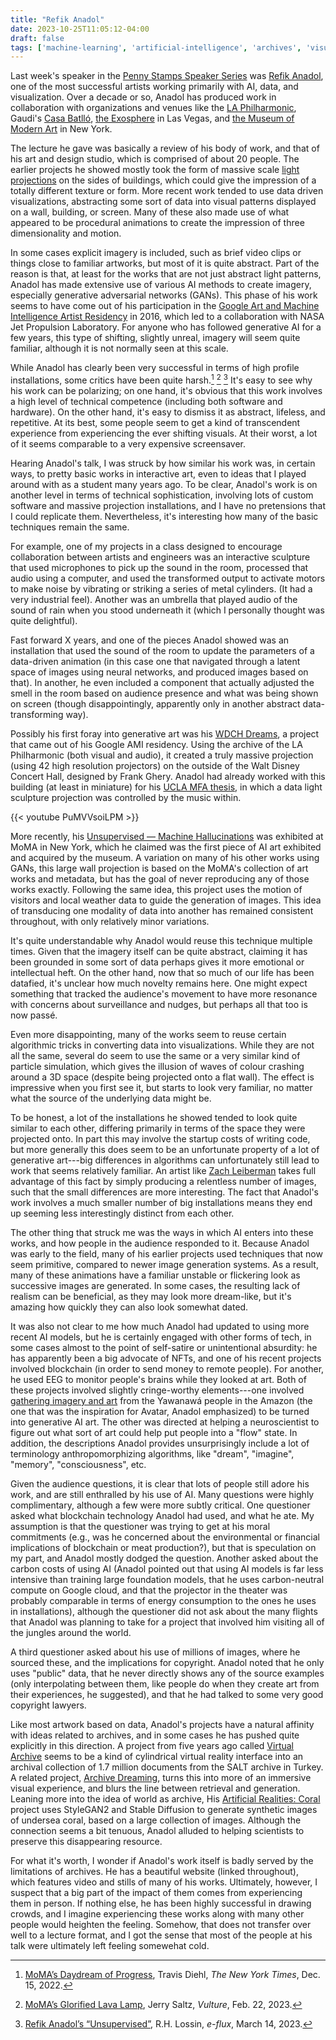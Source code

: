 ```yaml
---
title: "Refik Anadol"
date: 2023-10-25T11:05:12-04:00
draft: false
tags: ['machine-learning', 'artificial-intelligence', 'archives', 'visualization', 'memory', 'art', 'refik-anadol', 'zach-leiberman']
---
```


Last week's speaker in the [Penny Stamps Speaker Series](https://stamps.umich.edu/penny-stamps-speaker-series) was [Refik Anadol](https://en.wikipedia.org/wiki/Refik_Anadol), one of the most successful artists working primarily with AI, data, and visualization. Over a decade or so, Anadol has produced work in collaboration with organizations and venues like the [LA Philharmonic](https://refikanadol.com/works/visions-of-america-ameriques/), Gaudi's [Casa Batlló](https://refikanadol.com/works/living-architecture-casa-batllo/), [the Exosphere](https://refikanadol.com/works/machine-hallucinations-sphere/) in Las Vegas, and [the Museum of Modern Art](https://refikanadol.com/works/unsupervised/) in New York.

The lecture he gave was basically a review of his body of work, and that of his art and design studio, which is comprised of about 20 people. The earlier projects he showed mostly took the form of massive scale [light projections](https://refikanadol.com/works/quadrature/) on the sides of buildings, which could give the impression of a totally different texture or form. More recent work tended to use data driven visualizations, abstracting some sort of data into visual patterns displayed on a wall, building, or screen. Many of these also made use of what appeared to be procedural animations to create the impression of three dimensionality and motion.

In some cases explicit imagery is included, such as brief video clips or things close to familiar artworks, but most of it is quite abstract. Part of the reason is that, at least for the works that are not just abstract light patterns, Anadol has made extensive use of various AI methods to create imagery, especially generative adversarial networks (GANs). This phase of his work seems to have come out of his participation in the [Google Art and Machine Intelligence Artist Residency](https://ami.withgoogle.com/) in 2016, which led to a collaboration with NASA Jet Propulsion Laboratory. For anyone who has followed generative AI for a few years, this type of shifting, slightly unreal, imagery will seem quite familiar, although it is not normally seen at this scale.

While Anadol has clearly been very successful in terms of high profile installations, some critics have been quite harsh.[^1] [^2] [^3] It's easy to see why his work can be polarizing; on one hand, it's obvious that this work involves a high level of technical competence (including both software and hardware). On the other hand, it's easy to dismiss it as abstract, lifeless, and repetitive. At its best, some people seem to get a kind of transcendent experience from experiencing the ever shifting visuals. At their worst, a lot of it seems comparable to a very expensive screensaver.

Hearing Anadol's talk, I was struck by how similar his work was, in certain ways, to pretty basic works in interactive art, even to ideas that I played around with as a student many years ago. To be clear, Anadol's work is on another level in terms of technical sophistication, involving lots of custom software and massive projection installations, and I have no pretensions that I could replicate them. Nevertheless, it's interesting how many of the basic techniques remain the same.

For example, one of my projects in a class designed to encourage collaboration between artists and engineers was an interactive sculpture that used microphones to pick up the sound in the room, processed that audio using a computer, and used the transformed output to activate motors to make noise by vibrating or striking a series of metal cylinders. (It had a very industrial feel). Another was an umbrella that played audio of the sound of rain when you stood underneath it (which I personally thought was quite delightful).

Fast forward X years, and one of the pieces Anadol showed was an installation that used the sound of the room to update the parameters of a data-driven animation (in this case one that navigated through a latent space of images using neural networks, and produced images based on that). In another, he even included a component that actually adjusted the smell in the room based on audience presence and what was being shown on screen (though disappointingly, apparently only in another abstract data-transforming way).

Possibly his first foray into generative art was his [WDCH Dreams](https://www.laphil.com/visit/when-youre-here/wdchdreams), a project that came out of his Google AMI residency. Using the archive of the LA Philharmonic (both visual and audio), it created a truly massive projection (using 42 high resolution projectors) on the outside of the Walt Disney Concert Hall, designed by Frank Ghery. Anadol had already worked with this building (at least in miniature) for his [UCLA MFA thesis](https://refikanadol.com/works/ethereal-architecture-as-a-canvas-light-as-a-material/), in which a data light sculpture projection was controlled by the music within.

{{< youtube PuMVVsoiLPM >}}

More recently, his [Unsupervised — Machine Hallucinations](https://refikanadol.com/works/unsupervised/) was exhibited at MoMA in New York, which he claimed was the first piece of AI art exhibited and acquired by the museum. A variation on many of his other works using GANs, this large wall projection is based on the MoMA's collection of art works and metadata, but has the goal of never reproducing any of those works exactly. Following the same idea, this project uses the motion of visitors and local weather data to guide the generation of images. This idea of transducing one modality of data into another has remained consistent throughout, with only relatively minor variations.

It's quite understandable why Anadol would reuse this technique multiple times. Given that the imagery itself can be quite abstract, claiming it has been grounded in some sort of data perhaps gives it more emotional or intellectual heft. On the other hand, now that so much of our life has been datafied, it's unclear how much novelty remains here. One might expect something that tracked the audience's movement to have more resonance with concerns about surveillance and nudges, but perhaps all that too is now passé.

Even more disappointing, many of the works seem to reuse certain algorithmic tricks in converting data into visualizations. While they are not all the same, several do seem to use the same or a very similar kind of particle simulation, which gives the illusion of waves of colour crashing around a 3D space (despite being projected onto a flat wall). The effect is impressive when you first see it, but starts to look very familiar, no matter what the source of the underlying data might be.

To be honest, a lot of the installations he showed tended to look quite similar to each other, differing primarily in terms of the space they were projected onto. In part this may involve the startup costs of writing code, but more generally this does seem to be an unfortunate property of a lot of generative art---big differences in algorithms can unfortunately still lead to work that seems relatively familiar. An artist like [Zach Leiberman](https://www.instagram.com/zach.lieberman/) takes full advantage of this fact by simply producing a relentless number of images, such that the small differences are more interesting. The fact that Anadol's work involves a much smaller number of big installations means they end up seeming less interestingly distinct from each other.

The other thing that struck me was the ways in which AI enters into these works, and how people in the audience responded to it. Because Anadol was early to the field, many of his earlier projects used techniques that now seem primitive, compared to newer image generation systems. As a result, many of these animations have a familiar unstable or flickering look as successive images are generated. In some cases, the resulting lack of realism can be beneficial, as they may look more dream-like, but it's amazing how quickly they can also look somewhat dated. 

It was also not clear to me how much Anadol had updated to using more recent AI models, but he is certainly engaged with other forms of tech, in some cases almost to the point of self-satire or unintentional absurdity: he has apparently been a big advocate of NFTs, and one of his recent projects involved blockchain (in order to send money to remote people). For another, he used EEG to monitor people's brains while they looked at art. Both of these projects involved slightly cringe-worthy elements---one involved [gathering imagery and art](https://therme.art/artist/refik-anadol-x-yawanawa/) from the Yawanawá people in the Amazon (the one that was the inspiration for Avatar, Anadol emphasized) to be turned into generative AI art. The other was directed at helping a neuroscientist to figure out what sort of art could help put people into a "flow" state. In addition, the descriptions Anadol provides unsurprisingly include a lot of terminology anthropomorphizing algorithms, like "dream", "imagine", "memory", "consciousness", etc.

Given the audience questions, it is clear that lots of people still adore his work, and are still enthralled by his use of AI. Many questions were highly complimentary, although a few were more subtly critical. One questioner asked what blockchain technology Anadol had used, and what he ate. My assumption is that the questioner was trying to get at his moral commitments (e.g., was he concerned about the environmental or financial implications of blockchain or meat production?), but that is speculation on my part, and Anadol mostly dodged the question. Another asked about the carbon costs of using AI (Anadol pointed out that using AI models is far less intensive than training large foundation models, that he uses carbon-neutral compute on Google cloud, and that the projector in the theater was probably comparable in terms of energy consumption to the ones he uses in installations), although the questioner did not ask about the many flights that Anadol was planning to take for a project that involved him visiting all of the jungles around the world.

A third questioner asked about his use of millions of images, where he sourced these, and the implications for copyright. Anadol noted that he only uses "public" data, that he never directly shows any of the source examples (only interpolating between them, like people do when they create art from their experiences, he suggested), and that he had talked to some very good copyright lawyers.

Like most artwork based on data, Anadol's projects have a natural affinity with ideas related to archives, and in some cases he has pushed quite explicitly in this direction. A project from five years ago called [Virtual Archive](https://refikanadol.com/works/virtual-archive/) seems to be a kind of cylindrical virtual reality interface into an archival collection of 1.7 million documents from the SALT archive in Turkey. A related project, [Archive Dreaming](https://refikanadol.com/works/archive-dreaming/), turns this into more of an immersive visual experience, and blurs the line between retrieval and generation. Leaning more into the idea of world as archive, His [Artificial Realities: Coral](https://refikanadol.com/works/artificial-realities-coral/) project uses StyleGAN2 and Stable Diffusion to generate synthetic images of undersea coral, based on a large collection of images. Although the connection seems a bit tenuous, Anadol alluded to helping scientists to preserve this disappearing resource.

For what it's worth, I wonder if Anadol's work itself is badly served by the limitations of archives. He has a beautiful website (linked throughout), which features video and stills of many of his works. Ultimately, however, I suspect that a big part of the impact of them comes from experiencing them in person. If nothing else, he has been highly successful in drawing crowds, and I imagine experiencing these works along with many other people would heighten the feeling. Somehow, that does not transfer over well to a lecture format, and I got the sense that most of the people at his talk were ultimately left feeling somewehat cold.

[^1]: [MoMA’s Daydream of Progress](https://www.nytimes.com/2022/12/15/arts/design/refik-anadol-unsupervised-moma-review.html), Travis Diehl, *The New York Times*, Dec. 15, 2022.

[^2]: [MoMA’s Glorified Lava Lamp](https://www.vulture.com/article/jerry-saltz-moma-refik-anadol-unsupervised.html), Jerry Saltz, *Vulture*, Feb. 22, 2023.

[^3]: [Refik Anadol’s “Unsupervised”](https://www.e-flux.com/criticism/527236/refik-anadol-s-unsupervised), R.H. Lossin, *e-flux*, March 14, 2023.
